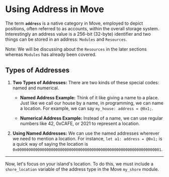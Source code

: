 
# Using Address in Move

The term **`address`** is a native category in Move, employed to depict positions, often referred to as accounts, within the overall storage system.
Interestingly an address value is a 256-bit (32-byte) identifier and two things can be stored in an address: `Modules` and `Resources`.

Note: We will be discussing about the `Resources` in the later sections whereas `Modules` has already been covered.

## Types of Addresses

1.  **Two Types of Addresses:** There are two kinds of these special codes: named and numerical.

    -   **Named Address Example:** Think of it like giving a name to a place. Just like we call our house by a name, in programming, we can name a location. For example, we can say `my_house: address = @0x1;`.

    -   **Numerical Address Example:** Instead of a name, we can use regular numbers like 42, 0xCAFE, or 2021 to represent a location.

2.  **Using Named Addresses:** We can use the named addresses wherever we need to mention a location. For instance, `let a1: address = @0x1;` is a quick way of saying the location is `0x0000000000000000000000000000000000000000000000000000000000000001`.

----------
Now, let's focus on your island's location. To do this, we must include a `shore_location` variable of the address type in the Move `my_shore` module.





